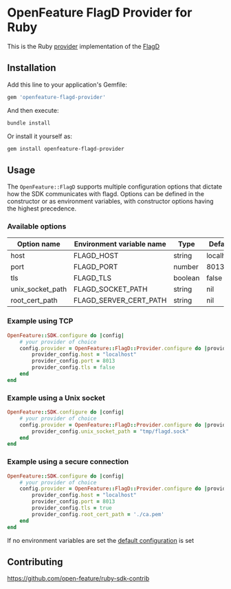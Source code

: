# OpenFeature FlagD Provider for Ruby

This is the Ruby [provider](https://openfeature.dev/docs/specification/sections/providers) implementation of the [FlagD](https://github.com/open-feature/flagd)

## Installation

Add this line to your application's Gemfile:

```ruby
gem 'openfeature-flagd-provider'
```

And then execute:

```sh
bundle install
```

Or install it yourself as:

```sh
gem install openfeature-flagd-provider
```

## Usage

The `OpenFeature::FlagD` supports multiple configuration options that dictate how the SDK communicates with flagd.
Options can be defined in the constructor or as environment variables, with constructor options having the highest precedence.

### Available options

| Option name       | Environment variable name | Type    | Default   |
| -----------       | ------------------------- | ------- | --------- |
| host              | FLAGD_HOST                | string  | localhost |
| port              | FLAGD_PORT                | number  | 8013      |
| tls               | FLAGD_TLS                 | boolean | false     |
| unix_socket_path  | FLAGD_SOCKET_PATH         | string  | nil       |
| root_cert_path    | FLAGD_SERVER_CERT_PATH    | string  | nil       |

### Example using TCP

```ruby
OpenFeature::SDK.configure do |config|
    # your provider of choice
    config.provider = OpenFeature::FlagD::Provider.configure do |provider_config|
        provider_config.host = "localhost"
        provider_config.port = 8013
        provider_config.tls = false
    end
end
```

### Example using a Unix socket

```ruby
OpenFeature::SDK.configure do |config|
    # your provider of choice
    config.provider = OpenFeature::FlagD::Provider.configure do |provider_config|
        provider_config.unix_socket_path = "tmp/flagd.sock"
    end
end
```


### Example using a secure connection

```ruby
OpenFeature::SDK.configure do |config|
    # your provider of choice
    config.provider = OpenFeature::FlagD::Provider.configure do |provider_config|
        provider_config.host = "localhost"
        provider_config.port = 8013
        provider_config.tls = true
        provider_config.root_cert_path = './ca.pem'
    end
end
```

If no environment variables are set the [default configuration](./lib/openfeature/flagd/provider/configuration.rb) is set

## Contributing

https://github.com/open-feature/ruby-sdk-contrib
